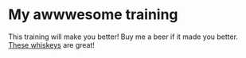 # My awwwesome training
This training will make you better!
Buy me a beer if it made you better.
[These whiskeys](whiskeys.md) are great!
